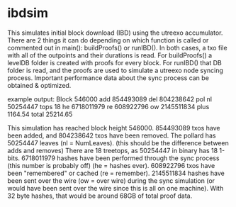 # ibdsim

This simulates initial block download (IBD) using the utreexo accumulator.
There are 2 things it can do depending on which function is called or commented out in main(): buildProofs() or runIBD().
In both cases, a txo file with all of the outpoints and their durations is read.  For buildProofs() a levelDB folder is created with proofs for every block.  For runIBD() that DB folder is read, and the proofs are used to simulate a utreexo node syncing process.  Important performance data about the sync process can be obtained & optimized.

example output:
Block 546000 add 854493089 del 804238642 pol nl 50254447 tops 18 he 6718011979 re 608922796 ow 2145511834
 plus 1164.54 total 25214.65

This simulation has reached block height 546000.  854493089 txos have been added, and 804238642 txos have been removed.  The pollard has 50254447 leaves (nl = NumLeaves).  (this should be the difference between adds and removes) There are 18 treetops, as 50254447 in binary has 18 1-bits.  6718011979 hashes have been performed through the sync process (this number is probably off) (he = hashes ever).  608922796 txos have been "remembered" or cached (re = remember).  2145511834 hashes have been sent over the wire (ow = over wire) during the sync simulation (or would have been sent over the wire since this is all on one machine).  With 32 byte hashes, that would be around 68GB of total proof data.
